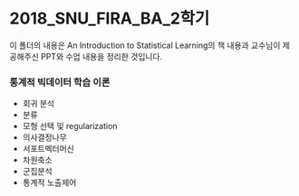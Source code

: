 ﻿# 2018_SNU_FIRA_BA_2학기
이 폴더의 내용은 An Introduction to Statistical Learning의 책 내용과 교수님이 제공해주신 PPT와 수업 내용을 정리한 것입니다.

### 통계적 빅데이터 학습 이론
- 회귀 분석
- 분류
- 모형 선택 및 regularization
- 의사결정나무
- 서포트벡터머신
- 차원축소
- 군집분석
- 통계적 노출제어